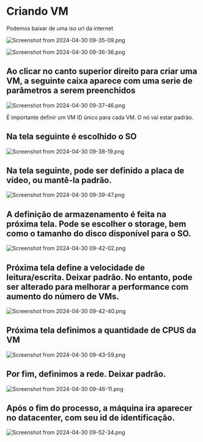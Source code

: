 # Criando VM

Podemos baixar de uma iso url da internet

![Screenshot from 2024-04-30 09-35-09.png](criando_vm_images/Screenshot_from_2024-04-30_09-35-09.png)

![Screenshot from 2024-04-30 09-36-36.png](criando_vm_images/Screenshot_from_2024-04-30_09-36-36.png)

## Ao clicar no canto superior direito para criar uma VM, a seguinte caixa aparece com uma serie de parâmetros a serem preenchidos

![Screenshot from 2024-04-30 09-37-46.png](criando_vm_images/Screenshot_from_2024-04-30_09-37-46.png)

É importante definir um VM ID único para cada VM. O nó vai estar padrão.

## Na tela seguinte é escolhido o SO

![Screenshot from 2024-04-30 09-38-19.png](criando_vm_images/Screenshot_from_2024-04-30_09-38-19.png)

## Na tela seguinte, pode ser definido a placa de vídeo, ou mantê-la padrão.

![Screenshot from 2024-04-30 09-39-47.png](criando_vm_images/Screenshot_from_2024-04-30_09-39-47.png)

## A definição de armazenamento é feita na próxima tela. Pode se escolher o storage, bem como o tamanho do disco disponível para o SO.

![Screenshot from 2024-04-30 09-42-02.png](criando_vm_images/Screenshot_from_2024-04-30_09-42-02.png)

## Próxima tela define a velocidade de leitura/escrita. Deixar padrão. No entanto, pode ser alterado para melhorar a performance com aumento do número de VMs.

![Screenshot from 2024-04-30 09-42-40.png](criando_vm_images/Screenshot_from_2024-04-30_09-42-40.png)

## Próxima tela definimos a quantidade de CPUS da VM

![Screenshot from 2024-04-30 09-43-59.png](criando_vm_images/Screenshot_from_2024-04-30_09-43-59.png)

## Por fim, definimos a rede. Deixar padrão.

![Screenshot from 2024-04-30 09-46-11.png](criando_vm_images/Screenshot_from_2024-04-30_09-46-11.png)

## Após o fim do processo, a máquina ira aparecer no datacenter, com seu id de identificação.

![Screenshot from 2024-04-30 09-52-34.png](criando_vm_images/Screenshot_from_2024-04-30_09-52-34.png)
